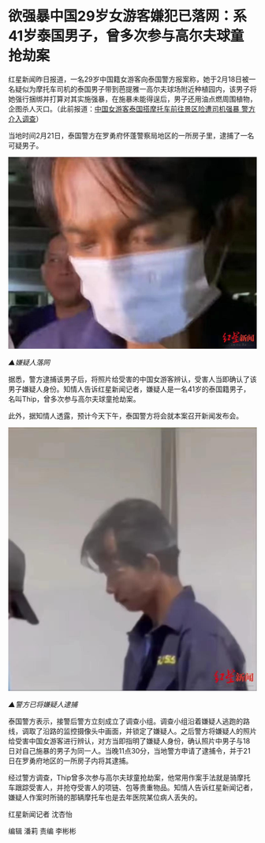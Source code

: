 # 欲强暴中国29岁女游客嫌犯已落网：系41岁泰国男子，曾多次参与高尔夫球童抢劫案

红星新闻昨日报道，一名29岁中国籍女游客向泰国警方报案称，她于2月18日被一名疑似为摩托车司机的泰国男子带到芭提雅一高尔夫球场附近种植园内，该男子将她强行捆绑并打算对其实施强暴，在施暴未能得逞后，男子还用油点燃周围植物，企图杀人灭口。（此前报道：[中国女游客泰国搭摩托车前往景区险遭司机强暴
警方介入调查](https://news.qq.com/rain/a/20240220A08RB800)）

当地时间2月21日，泰国警方在罗勇府怀蓬警察局地区的一所房子里，逮捕了一名可疑男子。

![d569a72dc90f0e9239ac2a08c36026ba.jpg](https://raw.githubusercontent.com/qqhsx/qqnews_image/main/2024/02/21/欲强暴中国29岁女游客嫌犯已落网：系41岁泰国男子，曾多次参与高尔夫球童抢劫案/d569a72dc90f0e9239ac2a08c36026ba.jpg)

_▲嫌疑人落网_

据悉，警方逮捕该男子后，将照片给受害的中国女游客辨认，受害人当即确认了该男子嫌疑人身份。知情人告诉红星新闻记者，嫌疑人是一名41岁的泰国籍男子，名叫Thip，曾多次参与高尔夫球童抢劫案。

此外，据知情人透露，预计今天下午，泰国警方将会就本案召开新闻发布会。

![35421ca2493c14b0c63392a086c905af.jpg](https://raw.githubusercontent.com/qqhsx/qqnews_image/main/2024/02/21/欲强暴中国29岁女游客嫌犯已落网：系41岁泰国男子，曾多次参与高尔夫球童抢劫案/35421ca2493c14b0c63392a086c905af.jpg)

_▲警方已将嫌疑人逮捕_

泰国警方表示，接警后警方立刻成立了调查小组。调查小组沿着嫌疑人逃跑的路线，调取了沿路的监控摄像头中画面，并锁定了嫌疑人。之后警方将嫌疑人的照片给受害中国女游客进行辨认，对方当即指明了嫌疑人身份，确认照片中男子与18日对自己施暴的男子为同一人。当晚11点30分，当地警方申请了逮捕令，并于21日在罗勇府地区的一所房子内将其逮捕。

经过警方调查，Thip曾多次参与高尔夫球童抢劫案，他常用作案手法就是骑摩托车跟踪受害人，并抢夺受害人的项链、包等贵重物品。知情人告诉红星新闻记者，嫌疑人作案时所骑的那辆摩托车也是去年医院某位病人丢失的。

红星新闻记者 沈杏怡

编辑 潘莉 责编 李彬彬

